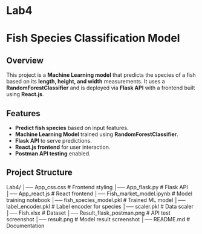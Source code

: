 # Lab4
# Fish Species Classification Model

## Overview
This project is a **Machine Learning model** that predicts the species of a fish based on its **length, height, and width** measurements. It uses a **RandomForestClassifier** and is deployed via **Flask API** with a frontend built using **React.js**.

## Features
- **Predict fish species** based on input features.
- **Machine Learning Model** trained using **RandomForestClassifier**.
- **Flask API** to serve predictions.
- **React.js frontend** for user interaction.
- **Postman API testing** enabled.

## Project Structure
Lab4/ │── App_css.css # Frontend styling │── App_flask.py # Flask API │── App_react.js # React frontend │── Fish_market_model.ipynb # Model training notebook │── fish_species_model.pkl # Trained ML model │── label_encoder.pkl # Label encoder for species │── scaler.pkl # Data scaler │── Fish.xlsx # Dataset │── Result_flask_postman.png # API test screenshot │── result.png # Model result screenshot │── README.md # Documentation

